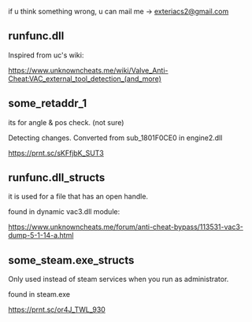 if u think something wrong, u can mail me -> exteriacs2@gmail.com

## runfunc.dll
Inspired from uc's wiki:

https://www.unknowncheats.me/wiki/Valve_Anti-Cheat:VAC_external_tool_detection_(and_more)

## some_retaddr_1
its for angle & pos check. (not sure)

Detecting changes. Converted from sub_1801F0CE0 in engine2.dll

https://prnt.sc/sKFfjbK_SUT3

## runfunc.dll_structs
it is used for a file that has an open handle.

found in dynamic vac3.dll module:

https://www.unknowncheats.me/forum/anti-cheat-bypass/113531-vac3-dump-5-1-14-a.html

## some_steam.exe_structs
Only used instead of steam services when you run as administrator.

found in steam.exe

https://prnt.sc/or4J_TWL_930
